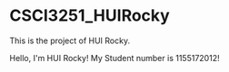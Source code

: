 # CSCI3251_HUIRocky
This is the project of HUI Rocky.

Hello, I'm HUI Rocky!
My Student number is 1155172012!